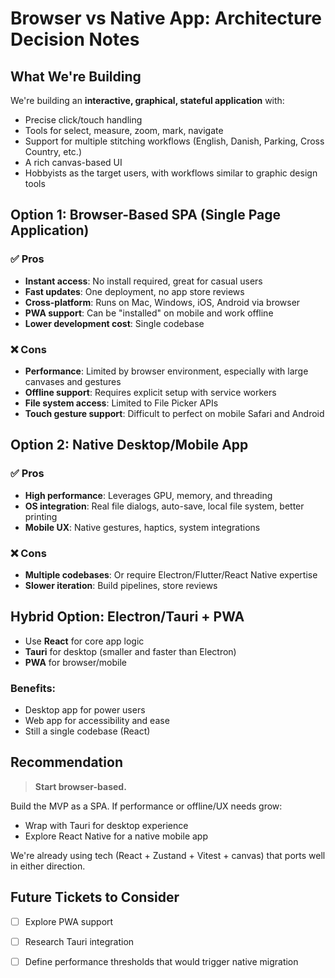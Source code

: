 # Browser vs Native App: Architecture Decision Notes

## What We're Building

We're building an **interactive, graphical, stateful application** with:

- Precise click/touch handling
- Tools for select, measure, zoom, mark, navigate
- Support for multiple stitching workflows (English, Danish, Parking, Cross Country, etc.)
- A rich canvas-based UI
- Hobbyists as the target users, with workflows similar to graphic design tools

## Option 1: Browser-Based SPA (Single Page Application)

### ✅ Pros

- **Instant access**: No install required, great for casual users
- **Fast updates**: One deployment, no app store reviews
- **Cross-platform**: Runs on Mac, Windows, iOS, Android via browser
- **PWA support**: Can be "installed" on mobile and work offline
- **Lower development cost**: Single codebase

### ❌ Cons

- **Performance**: Limited by browser environment, especially with large canvases and gestures
- **Offline support**: Requires explicit setup with service workers
- **File system access**: Limited to File Picker APIs
- **Touch gesture support**: Difficult to perfect on mobile Safari and Android

## Option 2: Native Desktop/Mobile App

### ✅ Pros

- **High performance**: Leverages GPU, memory, and threading
- **OS integration**: Real file dialogs, auto-save, local file system, better printing
- **Mobile UX**: Native gestures, haptics, system integrations

### ❌ Cons

- **Multiple codebases**: Or require Electron/Flutter/React Native expertise
- **Slower iteration**: Build pipelines, store reviews

## Hybrid Option: Electron/Tauri + PWA

- Use **React** for core app logic
- **Tauri** for desktop (smaller and faster than Electron)
- **PWA** for browser/mobile

### Benefits:

- Desktop app for power users
- Web app for accessibility and ease
- Still a single codebase (React)

## Recommendation

> **Start browser-based.**

Build the MVP as a SPA. If performance or offline/UX needs grow:

- Wrap with Tauri for desktop experience
- Explore React Native for a native mobile app

We're already using tech (React + Zustand + Vitest + canvas) that ports well in either direction.

## Future Tickets to Consider

- [ ] Explore PWA support
- [ ] Research Tauri integration
- [ ] Define performance thresholds that would trigger native migration

